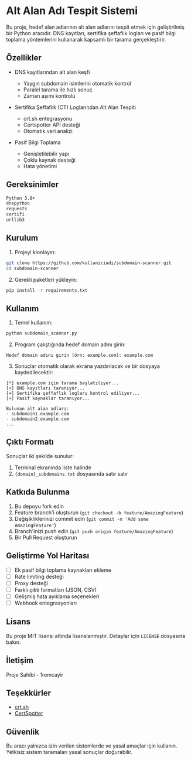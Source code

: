 # Alt Alan Adı Tespit Sistemi

Bu proje, hedef alan adlarının alt alan adlarını tespit etmek için geliştirilmiş bir Python aracıdır. DNS kayıtları, sertifika şeffaflık logları ve pasif bilgi toplama yöntemlerini kullanarak kapsamlı bir tarama gerçekleştirir.

## Özellikler

- DNS kayıtlarından alt alan keşfi
  - Yaygın subdomain isimlerini otomatik kontrol
  - Paralel tarama ile hızlı sonuç
  - Zaman aşımı kontrolü

- Sertifika Şeffaflık (CT) Loglarından Alt Alan Tespiti
  - crt.sh entegrasyonu
  - Certspotter API desteği
  - Otomatik veri analizi

- Pasif Bilgi Toplama
  - Genişletilebilir yapı
  - Çoklu kaynak desteği
  - Hata yönetimi

## Gereksinimler

```bash
Python 3.8+
dnspython
requests
certifi
urllib3
```

## Kurulum

1. Projeyi klonlayın:
```bash
git clone https://github.com/kullaniciadi/subdomain-scanner.git
cd subdomain-scanner
```

2. Gerekli paketleri yükleyin:
```bash
pip install -r requirements.txt
```

## Kullanım

1. Temel kullanım:
```bash
python subdomain_scanner.py
```

2. Program çalıştığında hedef domain adını girin:
```
Hedef domain adını girin (örn: example.com): example.com
```

3. Sonuçlar otomatik olarak ekrana yazdırılacak ve bir dosyaya kaydedilecektir:
```
[*] example.com için tarama başlatılıyor...
[+] DNS kayıtları taranıyor...
[+] Sertifika şeffaflık logları kontrol ediliyor...
[+] Pasif kaynaklar taranıyor...

Bulunan alt alan adları:
- subdomain1.example.com
- subdomain2.example.com
...
```

## Çıktı Formatı

Sonuçlar iki şekilde sunulur:
1. Terminal ekranında liste halinde
2. `{domain}_subdomains.txt` dosyasında satır satır

## Katkıda Bulunma

1. Bu depoyu fork edin
2. Feature branch'i oluşturun (`git checkout -b feature/AmazingFeature`)
3. Değişikliklerinizi commit edin (`git commit -m 'Add some AmazingFeature'`)
4. Branch'inizi push edin (`git push origin feature/AmazingFeature`)
5. Bir Pull Request oluşturun

## Geliştirme Yol Haritası

- [ ] Ek pasif bilgi toplama kaynakları ekleme
- [ ] Rate limiting desteği
- [ ] Proxy desteği
- [ ] Farklı çıktı formatları (JSON, CSV)
- [ ] Gelişmiş hata ayıklama seçenekleri
- [ ] Webhook entegrasyonları

## Lisans

Bu proje MIT lisansı altında lisanslanmıştır. Detaylar için `LICENSE` dosyasına bakın.

## İletişim

Proje Sahibi - 1remcayir


## Teşekkürler

- [crt.sh](https://crt.sh)
- [CertSpotter](https://certspotter.com)

## Güvenlik

Bu aracı yalnızca izin verilen sistemlerde ve yasal amaçlar için kullanın. Yetkisiz sistem taramaları yasal sonuçlar doğurabilir.
